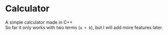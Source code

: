 # Calculator
A simple calculator made in C++
<br>
So far it only works with two terms (`a + b`), but I will add more features later.
